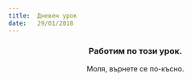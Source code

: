 ```yaml
---
title:  Дневен урок
date:   29/01/2018
---
```


### <center>Работим по този урок.</center>
<center>Моля, върнете се по-късно.</center>